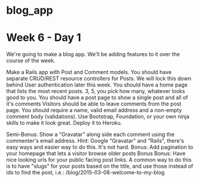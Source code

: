 # blog_app
# Week 6 - Day 1

We're going to make a blog app. We'll be adding features to it over the course of the week.

 Make a Rails app with Post and Comment models.
 You should have separate CRUD/REST resource controllers for Posts. We will lock this down behind User authentication later this week.
 You should have a home page that lists the most recent posts. 3, 5, you pick how many, whatever looks good to you.
 You should have a post page to show a single post and all of it's comments
 Visitors should be able to leave comments from the post page. You should require a name, valid email address and a non-empty comment body (validations).
 Use Bootstrap, Foundation, or your own ninja skills to make it look great.
 Deploy it to Heroku.
 

 Semi-Bonus: Show a "Gravatar" along side each comment using the commenter's email address. Hint: Google "Gravatar" and "Rails", there's easy ways and easier way to do this. It's not hard.
 Bonus: Add pagination to your homepage that lets a visitor browse older posts
 Bonus Bonus: Have nice looking urls for your public facing post links. A common way to do this is to have "slugs" for your posts based on the title, and use those instead of ids to find the post, i.e.: /blog/2015-03-08-welcome-to-my-blog